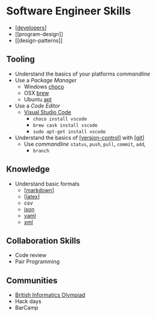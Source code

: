 Software Engineer Skills
========================

* [[developers]]
* [[program-design]]
* [[design-patterns]]

## Tooling

* Understand the basics of your platforms _commandline_
* Use a _Package Manager_
    * Windows [choco](https://chocolatey.org/)
    * OSX [brew](https://brew.sh/)
    * Ubuntu [apt](https://help.ubuntu.com/lts/serverguide/apt.html.en)
* Use a _Code Editor_
    * [Visual Studio Code](https://code.visualstudio.com/)
        * `choco install vscode`
        * `brew cask install vscode`
        * `sudo apt-get install vscode`
* Understand the basics of [[version-control]] with [[git]]
    * Use _commandline_ `status`, `push`, `pull`, `commit`, `add`,
        * `branch`

## Knowledge

* Understand basic formats
    * [[markdown]]
    * [[latex]]
    * csv
    * [json](https://www.w3schools.com/js/js_json_syntax.asp)
    * [yaml](http://yaml.org/)
    * [xml](https://www.w3schools.com/xml/xml_whatis.asp)

## Collaboration Skills

* Code review
* Pair Programming

## Communities

* [British Informatics Olympiad](http://www.olympiad.org.uk/)
* Hack days
* BarCamp






[//begin]: # "Autogenerated link references for markdown compatibility"
[developers]: developers.md "Developers"
[version-control]: version-control.md "Version Control"
[git]: git.md "GIT"
[markdown]: markdown.md "MarkDown"
[latex]: latex.md "latex"
[//end]: # "Autogenerated link references"